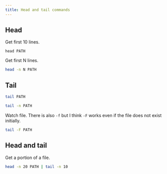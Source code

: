 ```yaml
---
title: Head and tail commands
---
```


## Head

Get first 10 lines.

```
head PATH
```

Get first N lines.

```sh
head -n N PATH
```

## Tail

```sh
tail PATH
```

```sh
tail -n PATH
```

Watch file. There is also `-f` but I think `-F` works even if the file does not exist initially.

```sh
tail -F PATH
```

## Head and tail

Get a portion of a file.

```sh
head -n 20 PATH | tail -n 10
```
